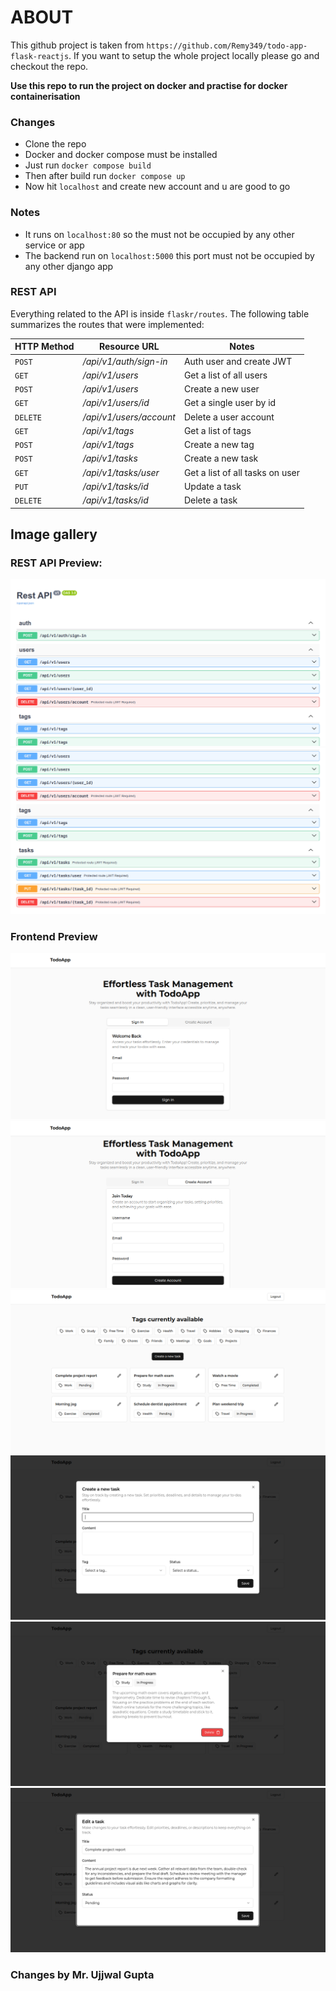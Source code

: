 # ABOUT
This github project is taken from ```https://github.com/Remy349/todo-app-flask-reactjs```.
If you want to setup the whole project locally please go and checkout the repo.

<strong> Use this repo to run the project on docker and practise for docker containerisation </strong>

### Changes
- Clone the repo
- Docker and docker compose must be installed
- Just run ```docker compose build```
- Then after build run ```docker compose up```
- Now hit ```localhost``` and create new account and u are good to go

### Notes
- It runs on ```localhost:80``` so the must not be occupied by any other service or app
- The backend run on ```localhost:5000``` this port must not be occupied by any other django app


### REST API

Everything related to the API is inside `flaskr/routes`. The following table summarizes the routes that were implemented:

| HTTP Method | Resource URL            | Notes                                   |
| ----------- | ----------------------- | --------------------------------------- |
| `POST`      | */api/v1/auth/sign-in*  | Auth user and create JWT                |
| `GET`       | */api/v1/users*         | Get a list of all users                 |
| `POST`      | */api/v1/users*         | Create a new user                       |
| `GET`       | */api/v1/users/id*      | Get a single user by id                 |
| `DELETE`    | */api/v1/users/account* | Delete a user account                   |
| `GET`       | */api/v1/tags*          | Get a list of tags                      |
| `POST`      | */api/v1/tags*          | Create a new tag                        |
| `POST`      | */api/v1/tasks*         | Create a new task                       |
| `GET`       | */api/v1/tasks/user*    | Get a list of all tasks on user         |
| `PUT`       | */api/v1/tasks/id*      | Update a task                           |
| `DELETE`    | */api/v1/tasks/id*      | Delete a task                           |

## Image gallery

### REST API Preview:

![PREVIEW](./preview/preview1.png)
![PREVIEW](./preview/preview2.png)

### Frontend Preview

![PREVIEW](./preview/preview3.png)
![PREVIEW](./preview/preview4.png)
![PREVIEW](./preview/preview5.png)
![PREVIEW](./preview/preview6.png)
![PREVIEW](./preview/preview7.png)
![PREVIEW](./preview/preview8.png)

### Changes by Mr. Ujjwal Gupta
